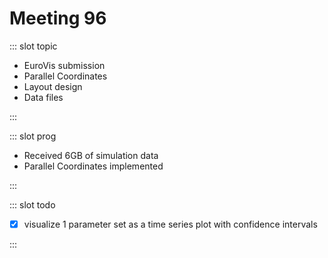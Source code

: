 # Meeting 96

<Meeting index="96" members="Rita, Hui, Tom, Cagatay, Elif, Wang" date="11 Nov 2020 15:00" nextDate="25 Nov 2020 15:00">

::: slot topic

- EuroVis submission
- Parallel Coordinates
- Layout design
- Data files

:::

::: slot prog

- Received 6GB of simulation data
- Parallel Coordinates implemented

:::

::: slot todo

- [x] visualize 1 parameter set as a time series plot with confidence intervals


:::

</Meeting>
